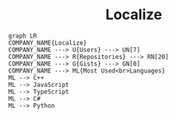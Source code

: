 <h1 align="center">Localize</h1>

```mermaid
graph LR
COMPANY_NAME{Localize}
COMPANY_NAME ---> U{Users} ---> UN[7]
COMPANY_NAME ---> R{Repositories} ---> RN[20]
COMPANY_NAME ---> G{Gists} ---> GN[0]
COMPANY_NAME ---> ML{Most Used<br>Languages}
ML --> C++
ML --> JavaScript
ML --> TypeScript
ML --> C#
ML --> Python
```
